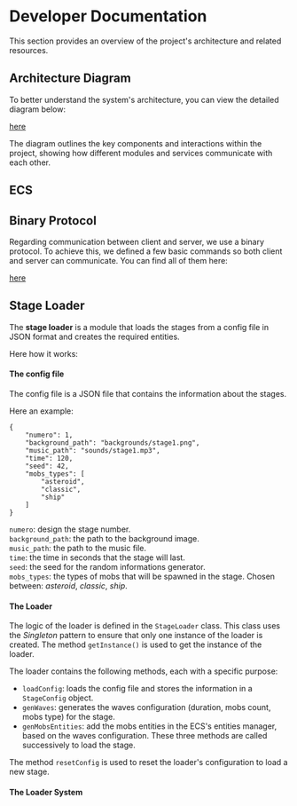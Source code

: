 # Developer Documentation

This section provides an overview of the project's architecture and related resources.

## Architecture Diagram

To better understand the system's architecture, you can view the detailed diagram below:  

[here](./docs/public/R_type_architecture.pdf)  

The diagram outlines the key components and interactions within the project, showing how different modules and services communicate with each other.

## ECS

## Binary Protocol

Regarding communication between client and server, we use a binary protocol.
To achieve this, we defined a few basic commands so both client and server can communicate.
You can find all of them here:

[here](../docs/protocol_client_server.md)

## Stage Loader

The **stage loader** is a module that loads the stages from a config file in JSON format and creates the required entities.

Here how it works:

#### The config file
The config file is a JSON file that contains the information about the stages.

Here an example:
````
{
    "numero": 1,
    "background_path": "backgrounds/stage1.png",
    "music_path": "sounds/stage1.mp3",
    "time": 120,
    "seed": 42,
    "mobs_types": [
        "asteroid",
        "classic",
        "ship"
    ]
}
````
```numero```: design the stage number.  
```background_path```: the path to the background image.  
```music_path```: the path to the music file.  
```time```: the time in seconds that the stage will last.  
```seed```: the seed for the random informations generator.  
```mobs_types```: the types of mobs that will be spawned in the stage. Chosen between: *asteroid*, *classic*, *ship*.

#### The Loader
The logic of the loader is defined in the ```StageLoader``` class.
This class uses the *Singleton* pattern to ensure that only one instance of the loader is created. The method ```getInstance()``` is used to get the instance of the loader.

The loader contains the following methods, each with a specific purpose:
- ```loadConfig```: loads the config file and stores the information in a ```StageConfig``` object.
- ```genWaves```: generates the waves configuration (duration, mobs count, mobs type) for the stage.
- ```genMobsEntities```: add the mobs entities in the ECS's entities manager, based on the waves configuration.
These three methods are called successively to load the stage.

The method ```resetConfig``` is used to reset the loader's configuration to load a new stage.

#### The Loader System